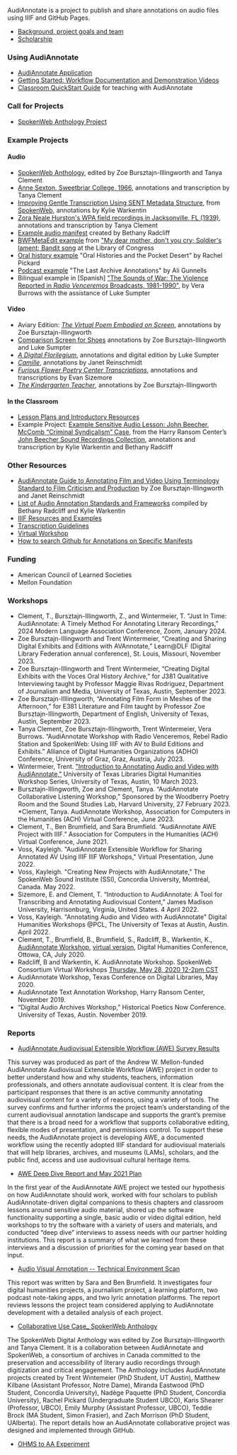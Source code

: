 AudiAnnotate is a project to publish and share annotations on audio files using IIIF and GitHub Pages. 
* [Background, project goals and team](http://hipstas.org/awe/)
* [Scholarship](scholarship.md)

### Using AudiAnnotate 
* [AudiAnnotate Application](http://audiannotate.brumfieldlabs.com/)
* [Getting Started: Workflow Documentation and Demonstration Videos](https://hipstas.github.io/documentation/) 
* [Classroom QuickStart Guide](https://bethanycayeradcliff.github.io/spokenweb-pedagogy-workshop/classroom-quick-start-guide) for teaching with AudiAnnotate

### Call for Projects
* [SpokenWeb Anthology Project](cfp.md)

### Example Projects 

#### Audio
  * [SpokenWeb Anthology](https://hipstas.github.io/spokenweb-anthology/), edited by Zoe Bursztajn-Illingworth and Tanya Clement
  * [Anne Sexton, Sweetbriar College, 1966](https://tanyaclement.github.io/sexton_sweetbriar_1966/), annotations and transcription by Tanya Clement
  * [Improving Gentle Transcription Using SENT Metadata Structure](https://kywark.github.io/gentle-improvement/), from [SpokenWeb](https://spokenweb.ca/), annotations by Kylie Warkentin
  * [Zora Neale Hurston's WPA field recordings in Jacksonville, FL (1939)](https://tanyaclement.github.io/znh_jacksonville_1939/), annotations and transcription by Tanya Clement
  * [Example audio manifest](https://github.com/bethanycayeradcliff/margaret-atwood-spokenweb/blob/gh-pages/_data/margaret-atwood-at-sgwu-1974/manifest.json) created by Bethany Radcliff
  * [BWFMetaEdit example](https://benwbrum.github.io/loc-bwf-demo/my-dear-mother-don-t-you-cry-soldier-s-lament-bandit-song) from ["My dear mother, don't you cry; Soldier's lament; Bandit song](https://www.loc.gov/item/afc1939007_afs02253b/) at the Library of Congress
  * [Oral history example](https://rpickard01.github.io/oral-histories-pocket-desert/) "Oral Histories and the Pocket Desert" by Rachel Pickard
  * [Podcast example](https://agunnells.github.io/the-last-archive-s1/) "The Last Archive Annotations" by Ali Gunnells
  * Bilingual example in [Spanish] ["The Sounds of War: The Violence Reported in *Radio Venceremos* Broadcasts, 1981-1990"](https://verapburrows.github.io/radio-venceremos-espanol/), by Vera Burrows with the assistance of Luke Sumpter
 
  
#### Video
  * Aviary Edition: [*The Virtual Poem Embodied on Screen*](https://zillingworth.github.io/virtual-poem-on-screen/), annotations by Zoe Bursztajn-Illingworth
  * ​​[Comparison Screen for Shoes](https://lgsump.github.io/shoes-comparison/comparison) annotations by Zoe Bursztajn-Illingworth and Luke Sumpter
  * [*A Digital Florilegium*](https://lgsump.github.io/digital-florilegium/), annotations and digital edition by Luke Sumpter
  * [*Camille*](https://jreinschmidt.github.io/camille-1921/), annotations by Janet Reinschmidt
  * [*Furious Flower Poetry Center Transcriptions*](https://jmu-audiannotate.github.io/FFPC-Video-Transcriptions/), annotations and transcriptions by Evan Sizemore
  * [*The Kindergarten Teacher*](https://zillingworth.github.io/the-kindergarten-teacher-poetry/), annotations by Zoe Bursztajn-Illingworth

#### In the Classroom
 * [Lesson Plans and Introductory Resources](lesson-plan.md)
 * Example Project: [Example Sensitive Audio Lesson: John Beecher, McComb “Criminal Syndicalism” Case](https://kywark.github.io/example-sensitive-audio-lesson-syndicalism/), from the Harry Ransom Center’s [John Beecher Sound Recordings Collection](https://hrc.contentdm.oclc.org/digital/collection/p15878coll1/id/37/rec/1), annotations and transcription by Kylie Warkentin and Bethany Radcliff

### Other Resources
* [AudiAnnotate Guide to Annotating Film and Video Using Terminology Standard to Film Criticism and Production](videonnotationguide.md) by Zoe Bursztajn-Illingworth and Janet Reinschmidt
* [List of Audio Annotation Standards and Frameworks](audio-annotation-resources.md) compiled by Bethany Radcliff and Kylie Warkentin
* [IIIF Resources and Examples](resources.md)
* [Transcription Guidelines](transcription_resources.md)
* [Virtual Workshop](https://hipstas.github.io/AudiAnnotate/workshop.html)
* [How to search Github for Annotations on Specific Manifests](SearchAnnotationsOnIIIFManifests.md)

### Funding
* American Council of Learned Societies
* Mellon Foundation

### Workshops
* Clement, T., Bursztajn-Illingworth, Z., and Wintermeier, T. "Just In Time: AudiAnnotate: A Timely Method For Annotating Literary Recordings," 2024 Modern Language Association Conference, Zoom, January 2024. 
* Zoe Bursztajn-Illingworth and Trent Wintermeier, “Creating and Sharing Digital Exhibits and Editions with AVAnnotate,” Learn@DLF (Digital Library Federation annual conference), St. Louis, Missouri, November 2023. 
* Zoe Bursztajn-Illingworth and Trent Wintermeier, “Creating Digital Exhibits with the Voces Oral History Archive,” for J381 Qualitative Interviewing taught by Professor Maggie Rivas Rodriguez, Department of Journalism and Media, University of Texas, Austin, September 2023. 
* Zoe Bursztajn-Illlingworth, “Annotating Film Form in Meshes of the Afternoon,” for E381 Literature and Film taught by Professor Zoe Bursztajn-Illingworth, Department of English, University of Texas, Austin, September 2023. 
* Tanya Clement, Zoe Bursztajn-Illingworth, Trent Wintermeier, Vera Burrows. “AudiAnnotate Workshop with Radio Venceremos, Rebel Radio Station and SpokenWeb: Using IIIF with AV to Build Editions and Exhibits.” Alliance of Digital Humanities Organizations (ADHO) Conference, University of Graz, Graz, Austria, July 2023.
* Wintermeier, Trent. ["Introduction to Annotating Audio and Video with AudiAnnotate,"](https://www.lib.utexas.edu/events/552) University of Texas Libraries Digital Humanities Workshop Series, University of Texas, Austin, 10 March 2023. 
* Bursztajn-Illingworth, Zoe and Clement, Tanya. “AudiAnnotate Collaborative Listening Workshop,” Sponsored by the Woodberry Poetry Room and the Sound Studies Lab, Harvard University, 27 February 2023.
*Clement, Tanya. AudiAnnotate Workshop, Association for Computers in the Humanities (ACH) Virtual Conference, June 2023.
*	Clement, T., Ben Brumfield, and Sara Brumfield. “AudiAnnotate AWE Project with IIIF.” Association for Computers in the Humanities (ACH) Virtual Conference, June 2021.
* Voss, Kayleigh. "AudiAnnotate Extensible Workflow for Sharing Annotated AV Using IIIF
IIIF Workshops," Virtual Presentation, June 2022.
* Voss, Kayleigh. "Creating New Projects with AudiAnnotate,"
The SpokenWeb Sound Institute (SSI), Concordia University, Montréal, Canada. May 2022.
* Sizemore, E. and Clement, T. “Introduction to AudiAnnotate: A Tool for Transcribing and Annotating Audiovisual Content,” James Madison University, Harrisonburg, Virginia, United States. 4 April 2022.
* Voss, Kayleigh. "Annotating Audio and Video with AudiAnnotate" Digital Humanities Workshops @PCL, The University of Texas at Austin, Austin. April 2022.
* Clement, T., Brumfield, B., Brumfield, S., Radcliff, B., Warkentin, K., [AudiAnnotate Workshop](https://avindhsig.wordpress.com/announcements/), [virtual version](https://hipstas.github.io/AudiAnnotate/workshop.html), Digital Humanities Conference, Ottowa, CA, July 2020.
* Radcliff, B and Warkentin, K. AudiAnnotate Workshop. SpokenWeb Consortium Virtual Workshops [Thursday, May 28, 2020 12-2pm CST](agenda.md)
* AudiAnnotate Workshop, Texas Conference on Digital Libraries, May 2020.
* AudiAnnotate Text Annotation Workshop, Harry Ransom Center, November 2019. 
* “Digital Audio Archives Workshop,” Historical Poetics Now Conference. University of Texas, Austin. November 2019.

### Reports

* [AudiAnnotate Audiovisual Extensible Workflow (AWE) Survey Results](https://hdl.handle.net/2152/122767)

This survey was produced as part of the Andrew W. Mellon-funded AudiAnnotate Audiovisual Extensible Workflow (AWE)  project in order to better understand how and why students, teachers, information professionals, and others annotate audiovisual content. It is clear from the participant responses that there is an active community annotating audiovisual content for a variety of reasons, using a variety of tools. The survey confirms and further informs the project team’s understanding of the current audiovisual annotation landscape and supports the grant’s premise that there is a broad need for a workflow that supports collaborative editing, flexible modes of presentation, and permissions control. To support these needs, the AudiAnnotate project is developing AWE, a documented workflow using the recently adopted IIIF standard for audiovisual materials that will help libraries, archives, and museums (LAMs), scholars, and the public find, access and use audiovisual cultural heritage items.

* [AWE Deep Dive Report and May 2021 Plan](https://github.com/hipstas/AudiAnnotate/blob/a6396f9e0d6c04fb66e88c7c8a9619786729cf21/(Report%20Version)%20AWE%20Deep%20Dive%20Report%20and%20May%202021%20Plan.pdf)

In the first year of the AudiAnnotate AWE project we tested our hypothesis on how AudiAnnotate should work, worked with four scholars to publish AudiAnnotate-driven digital companions to thesis chapters and classroom lessons around sensitive audio material, shored up the software functionality supporting a single, basic audio or video digital edition, held workshops to try the software with a variety of users and materials, and conducted “deep dive” interviews to assess needs with our partner holding institutions. This report is a summary of what we learned from these interviews and a discussion of priorities for the coming year based on that input.

* [Audio Visual Annotation -- Technical Environment Scan](https://github.com/hipstas/AudiAnnotate/blob/a6396f9e0d6c04fb66e88c7c8a9619786729cf21/Audio%20Visual%20Annotation%20--%20Technical%20Environment%20Scan.pdf)

This report was written by Sara and Ben Brumfield. It investigates four digital humanities projects, a journalism project, a learning platform, two podcast note-taking apps, and two lyric annotation platforms. The report reviews lessons the project team considered applying to AudiAnnotate development with a detailed analysis of each project.

* [Collaborative Use Case_ SpokenWeb Anthology](https://github.com/hipstas/AudiAnnotate/blob/a6396f9e0d6c04fb66e88c7c8a9619786729cf21/Collaborative%20Use%20Case_%20SpokenWeb%20Anthology.pdf)

The SpokenWeb Digital Anthology was edited by Zoe Bursztajn-Illingworth and Tanya Clement. It is a collaboration between AudiAnnotate and SpokenWeb, a consortium of archives in Canada committed to the preservation and accessibility of literary audio recordings through digitization and critical engagement. The Anthology includes AudiAnnotate projects created by Trent Wintemeier (PhD Student, UT Austin), Matthew Kilbane (Assistant Professor, Notre Dame), Miranda Eastwood (PhD Student, Concordia University), Nadège Paquette (PhD Student, Concordia University), Rachel Pickard (Undergraduate Student UBCO), Karis Shearer (Professor, UBCO), Emily Murphy (Assistant Professor, UBCO), Teddie Brock (MA Student, Simon Frasier), and Zach Morrison (PhD Student, UAlberta). The report details how an AudiAnnotate collaborative project was designed and implemented through GitHub.

* [OHMS to AA Experiment](https://benwbrum.github.io/ohms-to-aa-experiment/)
